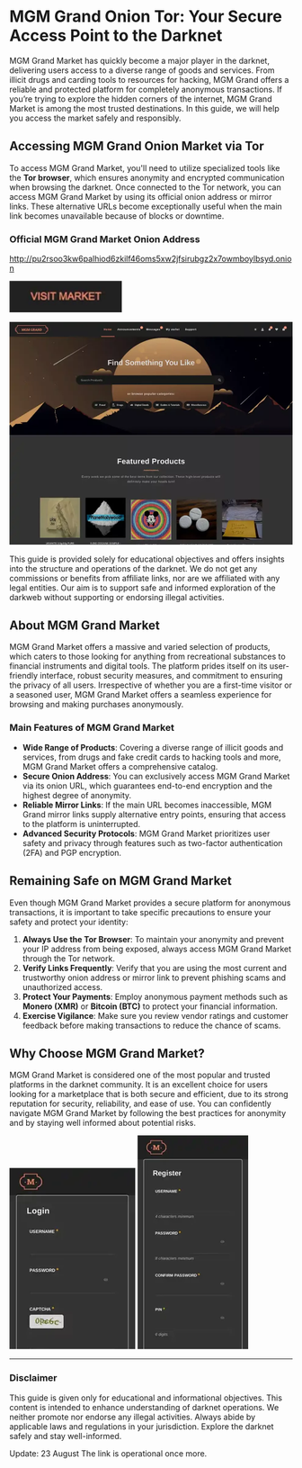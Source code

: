 # MGM Grand Onion Tor: Your Secure Access Point to the Darknet

MGM Grand Market has quickly become a major player in the darknet, delivering users access to a diverse range of goods and services. From illicit drugs and carding tools to resources for hacking, MGM Grand offers a reliable and protected platform for completely anonymous transactions. If you’re trying to explore the hidden corners of the internet, MGM Grand Market is among the most trusted destinations. In this guide, we will help you access the market safely and responsibly.

## Accessing MGM Grand Onion Market via Tor

To access MGM Grand Market, you'll need to utilize specialized tools like the **Tor browser**, which ensures anonymity and encrypted communication when browsing the darknet. Once connected to the Tor network, you can access MGM Grand Market by using its official onion address or mirror links. These alternative URLs become exceptionally useful when the main link becomes unavailable because of blocks or downtime.

### Official MGM Grand Market Onion Address

http://pu2rsoo3kw6palhiod6zkilf46oms5xw2jfsirubgz2x7owmboylbsyd.onion

[<img src="/third-party/paste.webp" width="200">](http://pu2rsoo3kw6palhiod6zkilf46oms5xw2jfsirubgz2x7owmboylbsyd.onion)

<a href="http://pu2rsoo3kw6palhiod6zkilf46oms5xw2jfsirubgz2x7owmboylbsyd.onion"><img src="/third-party/console.webp" alt="MGM - Grand Market Preview" style="max-width: 100%;"></a>

This guide is provided solely for educational objectives and offers insights into the structure and operations of the darknet. We do not get any commissions or benefits from affiliate links, nor are we affiliated with any legal entities. Our aim is to support safe and informed exploration of the darkweb without supporting or endorsing illegal activities.

## About MGM Grand Market

MGM Grand Market offers a massive and varied selection of products, which caters to those looking for anything from recreational substances to financial instruments and digital tools. The platform prides itself on its user-friendly interface, robust security measures, and commitment to ensuring the privacy of all users. Irrespective of whether you are a first-time visitor or a seasoned user, MGM Grand Market offers a seamless experience for browsing and making purchases anonymously.

### Main Features of MGM Grand Market

-   **Wide Range of Products**: Covering a diverse range of illicit goods and services, from drugs and fake credit cards to hacking tools and more, MGM Grand Market offers a comprehensive catalog.
-   **Secure Onion Address**: You can exclusively access MGM Grand Market via its onion URL, which guarantees end-to-end encryption and the highest degree of anonymity.
-   **Reliable Mirror Links**: If the main URL becomes inaccessible, MGM Grand mirror links supply alternative entry points, ensuring that access to the platform is uninterrupted.
-   **Advanced Security Protocols**: MGM Grand Market prioritizes user safety and privacy through features such as two-factor authentication (2FA) and PGP encryption.

## Remaining Safe on MGM Grand Market

Even though MGM Grand Market provides a secure platform for anonymous transactions, it is important to take specific precautions to ensure your safety and protect your identity:

1.  **Always Use the Tor Browser**: To maintain your anonymity and prevent your IP address from being exposed, always access MGM Grand Market through the Tor network.
2.  **Verify Links Frequently**: Verify that you are using the most current and trustworthy onion address or mirror link to prevent phishing scams and unauthorized access.
3.  **Protect Your Payments**: Employ anonymous payment methods such as **Monero (XMR)** or **Bitcoin (BTC)** to protect your financial information.
4.  **Exercise Vigilance**: Make sure you review vendor ratings and customer feedback before making transactions to reduce the chance of scams.

## Why Choose MGM Grand Market?

MGM Grand Market is considered one of the most popular and trusted platforms in the darknet community. It is an excellent choice for users looking for a marketplace that is both secure and efficient, due to its strong reputation for security, reliability, and ease of use. You can confidently navigate MGM Grand Market by following the best practices for anonymity and by staying well informed about potential risks.

<a href="http://pu2rsoo3kw6palhiod6zkilf46oms5xw2jfsirubgz2x7owmboylbsyd.onion"><img src="/third-party/manager.webp" alt="MGM - Grand Market Login" style="max-width: 100%;"></a>
<a href="http://pu2rsoo3kw6palhiod6zkilf46oms5xw2jfsirubgz2x7owmboylbsyd.onion"><img src="/third-party/executable.webp" alt="MGM - Grand Market Register" style="max-width: 100%;"></a>

---

### Disclaimer

This guide is given only for educational and informational objectives. This content is intended to enhance understanding of darknet operations. We neither promote nor endorse any illegal activities. Always abide by applicable laws and regulations in your jurisdiction. Explore the darknet safely and stay well-informed.







Update:  23 August The link is operational once more.